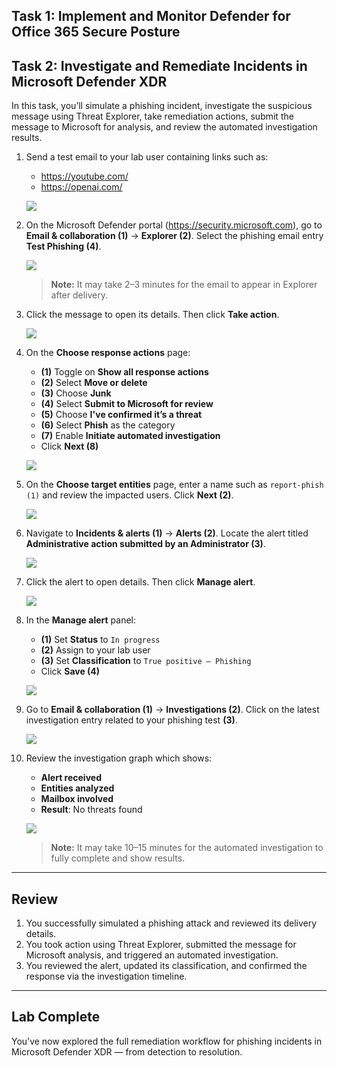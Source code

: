 ## Task 1: Implement and Monitor Defender for Office 365 Secure Posture

## Task 2: Investigate and Remediate Incidents in Microsoft Defender XDR

In this task, you’ll simulate a phishing incident, investigate the suspicious message using Threat Explorer, take remediation actions, submit the message to Microsoft for analysis, and review the automated investigation results.

1. Send a test email to your lab user containing links such as:

   - https://youtube.com/  
   - https://openai.com/  

   ![](./media/rd_day1_ex3_t2_1.png)

2. On the Microsoft Defender portal (https://security.microsoft.com), go to **Email & collaboration (1)** → **Explorer (2)**. Select the phishing email entry **Test Phishing (4)**.

   ![](./media/rd_day1_ex3_t2_2.png)

   > **Note:** It may take 2–3 minutes for the email to appear in Explorer after delivery.

3. Click the message to open its details. Then click **Take action**.

   ![](./media/rd_day1_ex3_t2_3.png)

4. On the **Choose response actions** page:

   - **(1)** Toggle on **Show all response actions**  
   - **(2)** Select **Move or delete**  
   - **(3)** Choose **Junk**  
   - **(4)** Select **Submit to Microsoft for review**  
   - **(5)** Choose **I've confirmed it’s a threat**  
   - **(6)** Select **Phish** as the category  
   - **(7)** Enable **Initiate automated investigation**  
   - Click **Next (8)**

   ![](./media/rd_day1_ex3_t2_4.png)

5. On the **Choose target entities** page, enter a name such as `report-phish (1)` and review the impacted users. Click **Next (2)**.

   ![](./media/rd_day1_ex3_t2_5.png)

6. Navigate to **Incidents & alerts (1)** → **Alerts (2)**. Locate the alert titled **Administrative action submitted by an Administrator (3)**.

   ![](./media/rd_day1_ex3_t2_6.png)

7. Click the alert to open details. Then click **Manage alert**.

   ![](./media/rd_day1_ex3_t2_7.png)

8. In the **Manage alert** panel:

   - **(1)** Set **Status** to `In progress`  
   - **(2)** Assign to your lab user  
   - **(3)** Set **Classification** to `True positive – Phishing`  
   - Click **Save (4)**

   ![](./media/rd_day1_ex3_t2_8.png)

9. Go to **Email & collaboration (1)** → **Investigations (2)**. Click on the latest investigation entry related to your phishing test **(3)**.

   ![](./media/rd_day1_ex3_t2_9.png)

10. Review the investigation graph which shows:

    - **Alert received**  
    - **Entities analyzed**  
    - **Mailbox involved**  
    - **Result**: No threats found

    ![](./media/rd_day1_ex3_t2_10.png)

    > **Note:** It may take 10–15 minutes for the automated investigation to fully complete and show results.

---

## Review

1. You successfully simulated a phishing attack and reviewed its delivery details.  
2. You took action using Threat Explorer, submitted the message for Microsoft analysis, and triggered an automated investigation.  
3. You reviewed the alert, updated its classification, and confirmed the response via the investigation timeline.

---

## Lab Complete

You’ve now explored the full remediation workflow for phishing incidents in Microsoft Defender XDR — from detection to resolution.

